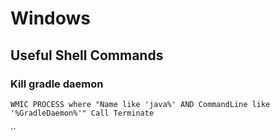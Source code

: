 # Windows

## Useful Shell Commands

### Kill gradle daemon

`WMIC PROCESS where "Name like 'java%' AND CommandLine like '%GradleDaemon%'" Call Terminate`

``
